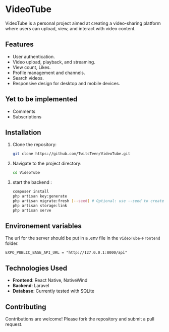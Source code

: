 # VideoTube

VideoTube is a personal project aimed at creating a video-sharing platform where users can upload, view, and interact with video content.

## Features

- User authentication.
- Video upload, playback, and streaming.
- View count, Likes.
- Profile management and channels.
- Search videos.
- Responsive design for desktop and mobile devices.

## Yet to be implemented

- Comments
- Subscriptions

## Installation

1. Clone the repository:
   ```bash
   git clone https://github.com/TwitsTeen/VideoTube.git
   ```
2. Navigate to the project directory:

   ```bash
   cd VideoTube
   ```

3. start the backend :

   ```bash
   composer install
   php artisan key:generate
   php artisan migrate:fresh [--seed] # Optional: use --seed to create demo videos and users
   php artisan storage:link
   php artisan serve
   ```

## Environement variables

The url for the server should be put in a .env file in the `VideoTube-Frontend` folder.

```
EXPO_PUBLIC_BASE_API_URL = "http://127.0.0.1:8000/api"
```

## Technologies Used

- **Frontend**: React Native, NativeWind
- **Backend**: Laravel
- **Database**: Currently tested with SQLite

## Contributing

Contributions are welcome! Please fork the repository and submit a pull request.
